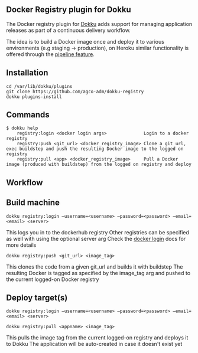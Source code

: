Docker Registry plugin for Dokku
--------------------------------

The Docker registry plugin for [Dokku](https://github.com/progrium/dokku) adds support for managing application releases as part of a continuous delivery workflow. 

The idea is to build a Docker image once and deploy it to various environments (e.g staging ->  production), on Heroku similar functionality is offered through the [pipeline feature](https://devcenter.heroku.com/articles/labs-pipelines). 

Installation
------------
```
cd /var/lib/dokku/plugins
git clone https://github.com/agco-adm/dokku-registry
dokku plugins-install
```

Commands
--------
```
$ dokku help
    registry:login <docker login args>              Login to a docker registry
    registry:push <git_url> <docker_registry_image> Clone a git url, exec buildstep and push the resulting Docker image to the logged on registry
    registry:pull <app> <docker_registry_image>     Pull a Docker image (produced with buildstep) from the logged on registry and deploy

```

Workflow
--------

## Build machine 

```
dokku registry:login —username=<username> —password=<password> —email=<email> <server>
```
This logs you in to the dockerhub registry
Other registries can be specified as well with using the optional server arg
Check the [docker login](https://docs.docker.com/reference/commandline/cli/#login) docs for more details  

```
dokku registry:push <git_url> <image_tag>
```
This clones the code from a given git_url and builds it with buildstep 
The resulting Docker is tagged as specified by the image_tag arg and pushed to the current logged-on Docker registry  

## Deploy target(s)

```
dokku registry:login —username=<username> —password=<password> —email=<email> <server>
```

```
dokku registry:pull <appname> <image_tag>
```
This pulls the image tag from the current logged-on registry and deploys it to Dokku
The application will be auto-created in case it doesn't exist yet 

